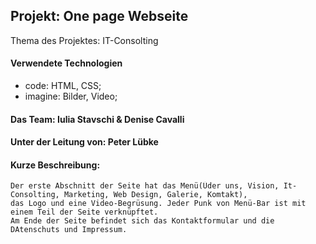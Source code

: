 <h2>Projekt: One page Webseite</h2>

Thema des Projektes: IT-Consolting

#### Verwendete Technologien
  - code: HTML, CSS;
  - imagine: Bilder, Video;

#### Das Team: Iulia Stavschi & Denise Cavalli

#### Unter der Leitung von: Peter Lübke 

#### Kurze Beschreibung:
    Der erste Abschnitt der Seite hat das Menü(Üder uns, Vision, It-Consolting, Marketing, Web Design, Galerie, Komtakt),
    das Logo und eine Video-Begrüsung. Jeder Punk von Menü-Bar ist mit einem Teil der Seite verknüpftet. 
    Am Ende der Seite befindet sich das Kontaktformular und die DAtenschuts und Impressum.

   


